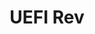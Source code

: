---
title: UEFI Rev
time_start: 2023-04-09T14:00:00.000-05:00
week_number: 11
credit:
 - Ethan Chow
featured: true
location: Siebel CS 1304 + Zoom
slides: ./Week 11_ UEFI Rev.pdf
recording: "https://youtu.be/Udnapaweo2I"
tags:
 - rev
 - uefi
 - ec
 - nvram
 - rom
---